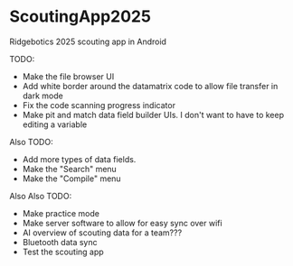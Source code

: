 # ScoutingApp2025
 Ridgebotics 2025 scouting app in Android

TODO:
- Make the file browser UI
- Add white border around the datamatrix code to allow file transfer in dark mode
- Fix the code scanning progress indicator
- Make pit and match data field builder UIs. I don't want to have to keep editing a variable

Also TODO:
- Add more types of data fields.
- Make the "Search" menu
- Make the "Compile" menu

Also Also TODO:
- Make practice mode
- Make server software to allow for easy sync over wifi
- AI overview of scouting data for a team???
- Bluetooth data sync
- Test the scouting app
